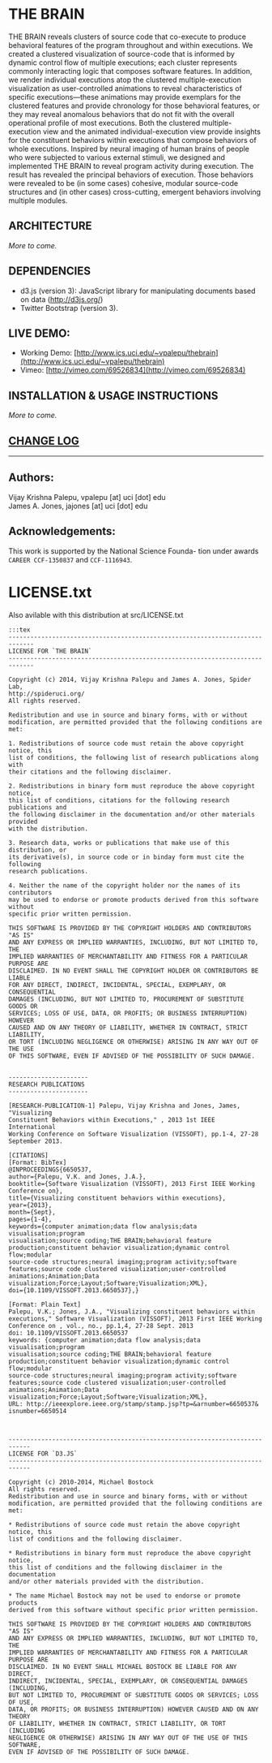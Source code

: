 # THE BRAIN

THE BRAIN reveals clusters of source code that co-execute to produce behavioral features of the program throughout and within executions. We created a clustered visualization of source-code that is informed by dynamic control flow of multiple executions; each cluster represents commonly interacting logic that composes software features. In addition, we render individual executions atop the clustered multiple-execution visualization as user-controlled animations to reveal characteristics of specific executions—these animations may provide exemplars for the clustered features and provide chronology for those behavioral features, or they may reveal anomalous behaviors that do not fit with the overall operational profile of most executions. Both the clustered multiple-execution view and the animated individual-execution view provide insights for the constituent behaviors within executions that compose behaviors of whole executions. Inspired by neural imaging of human brains of people who were subjected to various external stimuli, we designed and implemented THE BRAIN to reveal program activity during execution. The result has revealed the principal behaviors of execution. Those behaviors were revealed to be (in some cases) cohesive, modular source-code structures and (in other cases) cross-cutting, emergent behaviors involving multiple modules. 

## ARCHITECTURE
*More to come.*

## DEPENDENCIES

- d3.js (version 3): JavaScript library for manipulating documents based on data (http://d3js.org/)
- Twitter Bootstrap (version 3).

## LIVE DEMO:
- Working Demo: [http://www.ics.uci.edu/~vpalepu/thebrain](http://www.ics.uci.edu/~vpalepu/thebrain)
- Vimeo: [http://vimeo.com/69526834](http://vimeo.com/69526834)

## INSTALLATION & USAGE INSTRUCTIONS
*More to come.*

## [CHANGE LOG](https://bitbucket.org/vpalepu/thebrain/wiki/Change%20Log)

-----------

## Authors:
Vijay Krishna Palepu, vpalepu [at] uci [dot] edu  
James A. Jones, jajones [at] uci [dot] edu  

## Acknowledgements:
This work is supported by the National Science Founda-
tion under awards `CAREER CCF-1350837` and `CCF-1116943`.

# LICENSE.txt

Also avilable with this distribution at src/LICENSE.txt

```
:::tex
-----------------------------------------------------------------------------
LICENSE FOR `THE BRAIN`
-----------------------------------------------------------------------------

Copyright (c) 2014, Vijay Krishna Palepu and James A. Jones, Spider Lab, 
http://spideruci.org/
All rights reserved.

Redistribution and use in source and binary forms, with or without modification, are permitted provided that the following conditions are met:

1. Redistributions of source code must retain the above copyright notice, this 
list of conditions, the following list of research publications along with 
their citations and the following disclaimer.

2. Redistributions in binary form must reproduce the above copyright notice, 
this list of conditions, citations for the following research publications and 
the following disclaimer in the documentation and/or other materials provided 
with the distribution.

3. Research data, works or publications that make use of this distribution, or 
its derivative(s), in source code or in binday form must cite the following 
research publications.

4. Neither the name of the copyright holder nor the names of its contributors 
may be used to endorse or promote products derived from this software without
specific prior written permission.

THIS SOFTWARE IS PROVIDED BY THE COPYRIGHT HOLDERS AND CONTRIBUTORS "AS IS" 
AND ANY EXPRESS OR IMPLIED WARRANTIES, INCLUDING, BUT NOT LIMITED TO, THE 
IMPLIED WARRANTIES OF MERCHANTABILITY AND FITNESS FOR A PARTICULAR PURPOSE ARE 
DISCLAIMED. IN NO EVENT SHALL THE COPYRIGHT HOLDER OR CONTRIBUTORS BE LIABLE 
FOR ANY DIRECT, INDIRECT, INCIDENTAL, SPECIAL, EXEMPLARY, OR CONSEQUENTIAL 
DAMAGES (INCLUDING, BUT NOT LIMITED TO, PROCUREMENT OF SUBSTITUTE GOODS OR 
SERVICES; LOSS OF USE, DATA, OR PROFITS; OR BUSINESS INTERRUPTION) HOWEVER 
CAUSED AND ON ANY THEORY OF LIABILITY, WHETHER IN CONTRACT, STRICT LIABILITY, 
OR TORT (INCLUDING NEGLIGENCE OR OTHERWISE) ARISING IN ANY WAY OUT OF THE USE 
OF THIS SOFTWARE, EVEN IF ADVISED OF THE POSSIBILITY OF SUCH DAMAGE.


----------------------
RESEARCH PUBLICATIONS 
----------------------

[RESEARCH-PUBLICATION-1] Palepu, Vijay Krishna and Jones, James, "Visualizing 
Constituent Behaviors within Executions," , 2013 1st IEEE International 
Working Conference on Software Visualization (VISSOFT), pp.1-4, 27-28 
September 2013.

[CITATIONS]
[Format: BibTex]
@INPROCEEDINGS{6650537,
author={Palepu, V.K. and Jones, J.A.},
booktitle={Software Visualization (VISSOFT), 2013 First IEEE Working 
Conference on},
title={Visualizing constituent behaviors within executions},
year={2013},
month={Sept},
pages={1-4},
keywords={computer animation;data flow analysis;data visualisation;program 
visualisation;source coding;THE BRAIN;behavioral feature 
production;constituent behavior visualization;dynamic control flow;modular 
source-code structures;neural imaging;program activity;software 
features;source code clustered visualization;user-controlled 
animations;Animation;Data 
visualization;Force;Layout;Software;Visualization;XML},
doi={10.1109/VISSOFT.2013.6650537},}

[Format: Plain Text]
Palepu, V.K.; Jones, J.A., "Visualizing constituent behaviors within 
executions," Software Visualization (VISSOFT), 2013 First IEEE Working 
Conference on , vol., no., pp.1,4, 27-28 Sept. 2013
doi: 10.1109/VISSOFT.2013.6650537
keywords: {computer animation;data flow analysis;data visualisation;program 
visualisation;source coding;THE BRAIN;behavioral feature 
production;constituent behavior visualization;dynamic control flow;modular 
source-code structures;neural imaging;program activity;software 
features;source code clustered visualization;user-controlled 
animations;Animation;Data 
visualization;Force;Layout;Software;Visualization;XML},
URL: http://ieeexplore.ieee.org/stamp/stamp.jsp?tp=&arnumber=6650537&
isnumber=6650514



----------------------------------------------------------------------------
LICENSE FOR `D3.JS`
----------------------------------------------------------------------------

Copyright (c) 2010-2014, Michael Bostock
All rights reserved.
Redistribution and use in source and binary forms, with or without
modification, are permitted provided that the following conditions are met:

* Redistributions of source code must retain the above copyright notice, this
list of conditions and the following disclaimer.

* Redistributions in binary form must reproduce the above copyright notice,
this list of conditions and the following disclaimer in the documentation
and/or other materials provided with the distribution.

* The name Michael Bostock may not be used to endorse or promote products
derived from this software without specific prior written permission.

THIS SOFTWARE IS PROVIDED BY THE COPYRIGHT HOLDERS AND CONTRIBUTORS "AS IS"
AND ANY EXPRESS OR IMPLIED WARRANTIES, INCLUDING, BUT NOT LIMITED TO, THE
IMPLIED WARRANTIES OF MERCHANTABILITY AND FITNESS FOR A PARTICULAR PURPOSE ARE
DISCLAIMED. IN NO EVENT SHALL MICHAEL BOSTOCK BE LIABLE FOR ANY DIRECT,
INDIRECT, INCIDENTAL, SPECIAL, EXEMPLARY, OR CONSEQUENTIAL DAMAGES (INCLUDING,
BUT NOT LIMITED TO, PROCUREMENT OF SUBSTITUTE GOODS OR SERVICES; LOSS OF USE,
DATA, OR PROFITS; OR BUSINESS INTERRUPTION) HOWEVER CAUSED AND ON ANY THEORY
OF LIABILITY, WHETHER IN CONTRACT, STRICT LIABILITY, OR TORT (INCLUDING
NEGLIGENCE OR OTHERWISE) ARISING IN ANY WAY OUT OF THE USE OF THIS SOFTWARE,
EVEN IF ADVISED OF THE POSSIBILITY OF SUCH DAMAGE.
```
